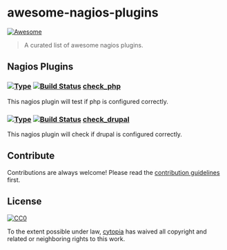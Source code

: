 # awesome-nagios-plugins

[![Awesome](https://cdn.rawgit.com/sindresorhus/awesome/d7305f38d29fed78fa85652e3a63e154dd8e8829/media/badge.svg)](https://github.com/sindresorhus/awesome)

> A curated list of awesome nagios plugins.

## Nagios Plugins

### [![Type](https://img.shields.io/badge/type-%2Fbin%2Fsh-red.svg)](https://en.wikipedia.org/?title=Bourne_shell) [![Build Status](https://travis-ci.org/cytopia/check_php.svg?branch=master)](https://travis-ci.org/cytopia/check_php) [check_php](https://github.com/cytopia/check_php)

This nagios plugin will test if php is configured correctly.

### [![Type](https://img.shields.io/badge/type-%2Fbin%2Fsh-red.svg)](https://en.wikipedia.org/?title=Bourne_shell) [![Build Status](https://travis-ci.org/cytopia/check_drupal.svg?branch=master)](https://travis-ci.org/cytopia/check_drupal) [check_drupal](https://github.com/cytopia/check_drupal)

This nagios plugin will check if drupal is configured correctly.


## Contribute

Contributions are always welcome!
Please read the [contribution guidelines](CONTRIBUTING.md) first.


## License

[![CC0](http://i.creativecommons.org/p/zero/1.0/88x31.png)](http://creativecommons.org/publicdomain/zero/1.0/)

To the extent possible under law, [cytopia](http://www.everythingcli.org) has waived all copyright and related or neighboring rights to this work.
